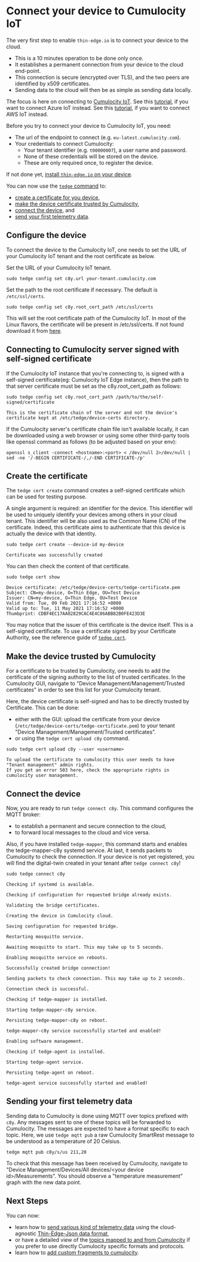 # Connect your device to Cumulocity IoT

The very first step to enable `thin-edge.io` is to connect your device to the cloud.
* This is a 10 minutes operation to be done only once.
* It establishes a permanent connection from your device to the cloud end-point.
* This connection is secure (encrypted over TLS), and the two peers are identified by x509 certificates.
* Sending data to the cloud will then be as simple as sending data locally.

The focus is here on connecting to [Cumulocity IoT](https://www.cumulocity.com/guides/concepts/introduction/).
See this [tutorial](connect-azure.md), if you want to connect Azure IoT instead.
See this [tutorial](connect-aws.md), if you want to connect AWS IoT instead.

Before you try to connect your device to Cumulocity IoT, you need:
* The url of the endpoint to connect (e.g. `eu-latest.cumulocity.com`).
* Your credentials to connect Cumulocity:
    * Your tenant identifier (e.g. `t00000007`), a user name and password.
    * None of these credentials will be stored on the device.
    * These are only required once, to register the device.

If not done yet, [install `thin-edge.io` on your device](../howto-guides/002_installation.md).

You can now use the [`tedge` command](../references/tedge.md) to:
* [create a certificate for you device](connect-c8y.md#create-the-certificate),
* [make the device certificate trusted by Cumulocity](connect-c8y.md#make-the-device-trusted-by-cumulocity),
* [connect the device](connect-c8y.md#connect-the-device), and
* [send your first telemetry data](#sending-your-first-telemetry-data).

## Configure the device

To connect the device to the Cumulocity IoT, one needs to set the URL of your Cumulocity IoT tenant and the root certificate as below.

Set the URL of your Cumulocity IoT tenant.

```
sudo tedge config set c8y.url your-tenant.cumulocity.com
```

Set the path to the root certificate if necessary. The default is `/etc/ssl/certs`.

```
sudo tedge config set c8y.root_cert_path /etc/ssl/certs
```

This will set the root certificate path of the Cumulocity IoT.
In most of the Linux flavors, the certificate will be present in /etc/ssl/certs.
If not found download it from [here](https://www.identrust.com/dst-root-ca-x3).


## Connecting to Cumulocity server signed with self-signed certificate

If the Cumulocity IoT instance that you're connecting to, is signed with a self-signed certificate(eg: Cumulocity IoT Edge instance),
then the path to that server certificate must be set as the c8y.root_cert_path as follows:

```
sudo tedge config set c8y.root_cert_path /path/to/the/self-signed/certificate
```

```admonish warning
This is the certificate chain of the server and not the device's certificate kept at /etc/tedge/device-certs directory.
```

If the Cumulocity server's certificate chain file isn't available locally, it can be downloaded using a web browser or using some other
third-party tools like openssl command as follows (to be adjusted based on your env):

`openssl s_client -connect <hostname>:<port> < /dev/null 2>/dev/null | sed -ne '/-BEGIN CERTIFICATE-/,/-END CERTIFICATE-/p'`

## Create the certificate

The `tedge cert create` command creates a self-signed certificate which can be used for testing purpose.

A single argument is required: an identifier for the device.
This identifier will be used to uniquely identify your devices among others in your cloud tenant.
This identifier will be also used as the Common Name (CN) of the certificate.
Indeed, this certificate aims to authenticate that this device is actually the device with that identity.

```
sudo tedge cert create --device-id my-device
```

```
Certificate was successfully created
```

You can then check the content of that certificate.

```shell
sudo tedge cert show
```

```
Device certificate: /etc/tedge/device-certs/tedge-certificate.pem
Subject: CN=my-device, O=Thin Edge, OU=Test Device
Issuer: CN=my-device, O=Thin Edge, OU=Test Device
Valid from: Tue, 09 Feb 2021 17:16:52 +0000
Valid up to: Tue, 11 May 2021 17:16:52 +0000
Thumbprint: CDBF4EC17AA02829CAC4E4C86ABB82B0FE423D3E
```

You may notice that the issuer of this certificate is the device itself.
This is a self-signed certificate.
To use a certificate signed by your Certificate Authority,
see the reference guide of [`tedge cert`](../references/tedge-cert.md).

## Make the device trusted by Cumulocity

For a certificate to be trusted by Cumulocity,
one needs to add the certificate of the signing authority to the list of trusted certificates.
In the Cumulocity GUI, navigate to "Device Management/Management/Trusted certificates"
in order to see this list for your Cumulocity tenant.

Here, the device certificate is self-signed and has to be directly trusted by Certificate.
This can be done:
* either with the GUI: upload the certificate from your device (`/etc/tedge/device-certs/tedge-certificate.pem`)
  to your tenant "Device Management/Management/Trusted certificates".
* or using the `tedge cert upload c8y` command.

```shell
sudo tedge cert upload c8y --user <username>
```

```admonish warning
To upload the certificate to cumulocity this user needs to have "Tenant management" admin rights.
If you get an error 503 here, check the appropriate rights in cumulocity user management.
```

## Connect the device

Now, you are ready to run `tedge connect c8y`.
This command configures the MQTT broker:
* to establish a permanent and secure connection to the cloud,
* to forward local messages to the cloud and vice versa.

Also, if you have installed `tedge-mapper`, this command starts and enables the tedge-mapper-c8y systemd service.
At last, it sends packets to Cumulocity to check the connection.
If your device is not yet registered, you will find the digital-twin created in your tenant after `tedge connect c8y`!

```shell
sudo tedge connect c8y
```

```
Checking if systemd is available.

Checking if configuration for requested bridge already exists.

Validating the bridge certificates.

Creating the device in Cumulocity cloud.

Saving configuration for requested bridge.

Restarting mosquitto service.

Awaiting mosquitto to start. This may take up to 5 seconds.

Enabling mosquitto service on reboots.

Successfully created bridge connection!

Sending packets to check connection. This may take up to 2 seconds.

Connection check is successful.

Checking if tedge-mapper is installed.

Starting tedge-mapper-c8y service.

Persisting tedge-mapper-c8y on reboot.

tedge-mapper-c8y service successfully started and enabled!

Enabling software management.

Checking if tedge-agent is installed.

Starting tedge-agent service.

Persisting tedge-agent on reboot.

tedge-agent service successfully started and enabled!
```

## Sending your first telemetry data

Sending data to Cumulocity is done using MQTT over topics prefixed with `c8y`.
Any messages sent to one of these topics will be forwarded to Cumulocity.
The messages are expected to have a format specific to each topic.
Here, we use `tedge mqtt pub` a raw Cumulocity SmartRest message to be understood as a temperature of 20 Celsius.

```shell
tedge mqtt pub c8y/s/us 211,20
```

To check that this message has been received by Cumulocity,
navigate to "Device Management/Devices/All devices/\<your device id\>/Measurements".
You should observe a "temperature measurement" graph with the new data point.

## Next Steps

You can now:
* learn how to [send various kind of telemetry data](send-thin-edge-data.md)
  using the cloud-agnostic [Thin-Edge-Json data format](../understand/thin-edge-json.md),
* or have a detailed view of the [topics mapped to and from Cumulocity](../references/bridged-topics.md#cumulocity-mqtt-topics)
  if you prefer to use directly Cumulocity specific formats and protocols.
* learn how to [add custom fragments to cumulocity](../howto-guides/022_c8y_fragments.md).
